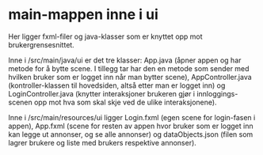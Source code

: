 # main-mappen inne i ui

Her ligger fxml-filer og java-klasser som er knyttet opp mot brukergrensesnittet. 

Inne i /src/main/java/ui er det tre klasser: App.java (åpner appen og har metode for å bytte scene. I tillegg tar har den en metode som sender med hvilken bruker som er logget inn når man bytter scene), AppController.java (kontroller-klassen til hovedsiden, altså etter man er logget inn) og LoginController.java (knytter interaksjoner brukeren gjør i innloggings-scenen opp mot hva som skal skje ved de ulike interaksjonene). 

Inne i /src/main/resources/ui ligger Login.fxml (egen scene for login-fasen i appen), App.fxml (scene for resten av appen hvor bruker som er logget inn kan legge ut annonser, og se alle annonser) og dataObjects.json (filen som lagrer brukere og liste med brukers respektive annonser). 